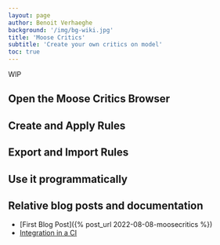 ```yaml
---
layout: page
author: Benoit Verhaeghe
background: '/img/bg-wiki.jpg'
title: 'Moose Critics'
subtitle: 'Create your own critics on model'
toc: true
---
```


WIP

## Open the Moose Critics Browser

## Create and Apply Rules

## Export and Import Rules

## Use it programmatically

## Relative blog posts and documentation

- [First Blog Post]({% post_url 2022-08-08-moosecritics %})
- [Integration in a CI](https://www.research-bl.com/2023/09/05/integrate-software-engineering-into-the-everyday-world/)
